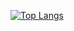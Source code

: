 [![Top Langs](https://github-readme-stats.vercel.app/api/top-langs/?username=GeneralPashon&layout=compact&theme=dark)](https://github.com/anuraghazra/github-readme-stats)
